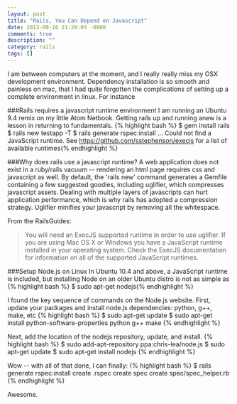 ```yaml
---
layout: post
title: "Rails, You Can Depend on Javascript"
date: 2013-09-16 21:29:03 -0800
comments: true
description: ""
category: rails
tags: []
---
```


I am between computers at the moment, and I really really miss my OSX development environment. Dependency installation is so smooth and painless on mac, that I had quite forgotten the complications of setting up a complete environment in linux. For instance

###Rails requires a javascript runtime environment
I am running an Ubuntu 9.4 remix on my little Atom Netbook. Getting rails up and running anew is a lesson in returning to fundamentals.
{% highlight bash %}
$ gem install rails
$ rails new testapp -T
$ rails generate rspec:install
...
Could not find a JavaScript runtime. See https://github.com/sstephenson/execjs for a list of available runtimes{% endhighlight %}
<!--more-->
###Why does rails use a javascript runtime?
A web application does not exist in a ruby/rails vacuum -- rendering an html page requires css and javascript as well. By default, the 'rails new' command generates a Gemfile containing a few suggested goodies, including uglifier, which compresses javascript assets. Dealing with multiple layers of javascripts can hurt application performance, which is why rails has adopted a compression strategy. Uglifier minifies your javascript by removing all the whitespace.

From the RailsGuides:
>You will need an ExecJS supported runtime in order to use uglifier. If you are using Mac OS X or Windows you have a JavaScript runtime installed in your operating system. Check the ExecJS documentation for information on all of the supported JavaScript runtimes.

###Setup Node.js on Linux
In Ubuntu 10.4 and above, a JavaScript runtime is included, but installing Node on an older Ubuntu distro is not as simple as
{% highlight bash %}
$ sudo apt-get nodejs{% endhighlight %}

I found the key sequence of commands on the Node.js website. First, update your packages and install node.js dependencies: python, g++, make, etc
{% highlight bash %}
$ sudo apt-get update
$ sudo apt-get install python-software-properties python g++ make {% endhighlight %}

Next, add the location of the nodejs repository, update, and install.
{% highlight bash %}
$ sudo add-apt-repository ppa:chris-lea/node.js
$ sudo apt-get update
$ sudo apt-get install nodejs {% endhighlight %}

Wow -- with all of that done, I can finally:
{% highlight bash %}
$ rails generate rspec:install
      create  .rspec
      create  spec
      create  spec/spec_helper.rb {% endhighlight %}

Awesome.

